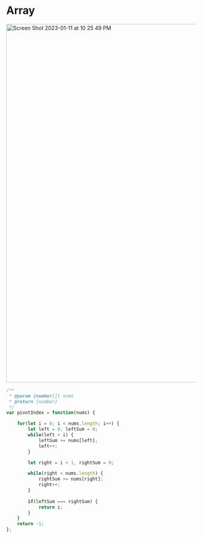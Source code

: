 # Array

<img width="951" alt="Screen Shot 2023-01-11 at 10 25 49 PM" src="https://user-images.githubusercontent.com/37787994/211975976-f507992c-5e1e-4dd6-869a-71d8a1c46774.png">


```js
/**
 * @param {number[]} nums
 * @return {number}
 */
var pivotIndex = function(nums) {

    for(let i = 0; i < nums.length; i++) {
        let left = 0, leftSum = 0;
        while(left < i) {
            leftSum += nums[left];
            left++;
        }

        let right = i + 1, rightSum = 0;

        while(right < nums.length) {
            rightSum += nums[right];
            right++;
        }
        
        if(leftSum === rightSum) {
            return i;
        }
    }
    return -1;
};
```
